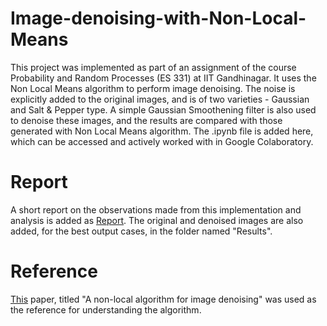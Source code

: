 # Image-denoising-with-Non-Local-Means
This project was implemented as part of an assignment of the course Probability and Random Processes (ES 331) at IIT Gandhinagar. 
It uses the Non Local Means algorithm to perform image denoising. The noise is explicitly added to the original images, and is of two varieties - Gaussian and Salt &amp; Pepper type. A simple Gaussian Smoothening filter is also used to denoise these images, and the results are compared with those generated with Non Local Means algorithm.
The .ipynb file is added here, which can be accessed and actively worked with in Google Colaboratory. 
# Report
A short report on the observations made from this implementation and analysis is added as [Report](https://github.com/shrutipgupta/Image-denoising-with-Non-Local-Means-/blob/main/Report.pdf). The original and denoised images are also added, for the best output cases, in the folder named "Results". 
# Reference
[This](https://ieeexplore.ieee.org/abstract/document/1467423) paper, titled "A non-local algorithm for image denoising" was used as the reference for understanding the algorithm.

